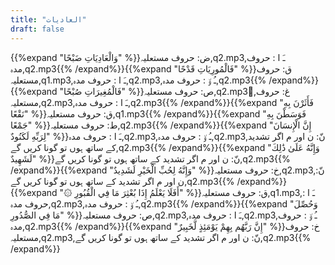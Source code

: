 ```yaml
---
title: "العاديات"
draft: false
---
```

 {{%expand "وَالْعَادِيَاتِ ضَبْحًا" %}}ض: حروف مستعلیہ,q2.mp3,ـَ ا :  حروف مدہ,q2.mp3{{% /expand%}}{{%expand "فَالْمُورِيَاتِ قَدْحًا" %}}ق: حروف مستعلیہ,q1.mp3,ـَ ا :  حروف مدہ,q2.mp3,ـُ و٘ :  حروف مدہ,q2.mp3{{% /expand%}}{{%expand "فَالْمُغِيرَاتِ صُبْحًا" %}}ص: حروف مستعلیہ,q2.mp3,ُغ: حروف مستعلیہ,q2.mp3,ـَ ا :  حروف مدہ,q2.mp3{{% /expand%}}{{%expand "فَأَثَرْنَ بِهِ نَقْعًا" %}}ق: حروف مستعلیہ,q1.mp3{{% /expand%}}{{%expand "فَوَسَطْنَ بِهِ جَمْعًا" %}}ط: حروف مستعلیہ,q2.mp3{{% /expand%}}{{%expand "إِنَّ الْإِنسَانَ لِرَبِّهِ لَكَنُودٌ" %}}ـَ ا :  حروف مدہ,q2.mp3,ـُ و٘ :  حروف مدہ,q2.mp3,نّ: ن اور م اگر تشدید کے ساتھ ہوں تو گونا کریں گے,q2.mp3{{% /expand%}}{{%expand "وَإِنَّهُ عَلَىٰ ذَٰلِكَ لَشَهِيدٌ" %}}نّ: ن اور م اگر تشدید کے ساتھ ہوں تو گونا کریں گے,q2.mp3{{% /expand%}}{{%expand "وَإِنَّهُ لِحُبِّ الْخَيْرِ لَشَدِيدٌ" %}}خ: حروف مستعلیہ,q2.mp3,نّ: ن اور م اگر تشدید کے ساتھ ہوں تو گونا کریں گے,q2.mp3{{% /expand%}}{{%expand "۞ أَفَلَا يَعْلَمُ إِذَا بُعْثِرَ مَا فِي الْقُبُورِ" %}}ق: حروف مستعلیہ,q1.mp3,ـَ ا :  حروف مدہ,q2.mp3,ـُ و٘ :  حروف مدہ,q2.mp3{{% /expand%}}{{%expand "وَحُصِّلَ مَا فِي الصُّدُورِ" %}}ص: حروف مستعلیہ,q2.mp3,ـَ ا :  حروف مدہ,q2.mp3,ـُ و٘ :  حروف مدہ,q2.mp3{{% /expand%}}{{%expand "إِنَّ رَبَّهُم بِهِمْ يَوْمَئِذٍ لَّخَبِيرٌ" %}}خ: حروف مستعلیہ,q2.mp3,نّ: ن اور م اگر تشدید کے ساتھ ہوں تو گونا کریں گے,q2.mp3{{% /expand%}}